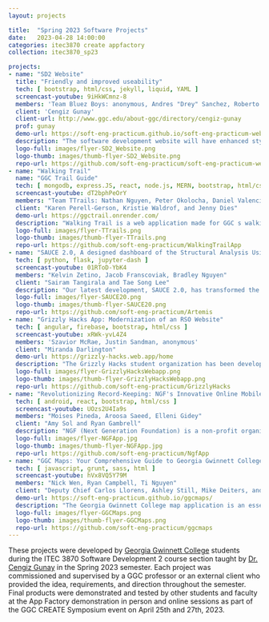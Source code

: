 ```yaml
---
layout: projects

title:  "Spring 2023 Software Projects"
date:   2023-04-28 14:00:00
categories: itec3870 create appfactory
collection: itec3870_sp23

projects:
- name: "SD2 Website"
  title: "Friendly and improved useability"
  tech: [ bootstrap, html/css, jekyll, liquid, YAML ]
  screencast-youtube: 9iHkWCmnz-8
  members: 'Team Bluez Boys: anonymous, Andres "Drey" Sanchez, Roberto Alvarado'
  client: 'Cengiz Gunay'
  client-url: http://www.ggc.edu/about-ggc/directory/cengiz-gunay
  prof: gunay
  demo-url: https://soft-eng-practicum.github.io/soft-eng-practicum-website/
  description: "The software development website will have enhanced styling and usability by improving its appearance. In addition, the website will be updated to provide a better accounting of faculty, students, and technologies involved. Lists will be added that enable users to click and access more detailed information. For example, clicking on a student's name will display a list of all the projects they have worked on. These improvements will enhance the user experience and make the site more user-friendly."
  logo-full: images/flyer-SD2_Website.png
  logo-thumb: images/thumb-flyer-SD2_Website.png
  repo-url: https://github.com/soft-eng-practicum/soft-eng-practicum-website
- name: "Walking Trail"
  name: "GGC Trail Guide"
  tech: [ mongodb, express.JS, react, node.js, MERN, bootstrap, html/css ]
  screencast-youtube: dT2bphPeOrY
  members: "Team TTrails: Nathan Nguyen, Peter Okolocha, Daniel Valencia"
  client: "Karen Perell-Gerson, Kristie Waldrof, and Jenny Dies"
  demo-url: https://ggctrail.onrender.com/
  description: "Walking Trail is a web application made for GGC s walking trails: Gold, Green, and Gray. This application will show the path of GGC s trails and various exercises and activities for the selected trail. This application will make it easier for students or faculty to be able to navigate the trail and view certain exercises for a certain area on the trail. With the aid of this application, users will be able to be comfortable following the trail and improve their well being with selected activities from exercise science students. Along with the exercises and activities there will be nutritional facts and information about the biology around them."
  logo-full: images/flyer-TTrails.png
  logo-thumb: images/thumb-flyer-TTrails.png
  repo-url: https://github.com/soft-eng-practicum/WalkingTrailApp
- name: "SAUCE 2.0, A designed dashboard of the Structural Analysis Using Contactless Evaluation"
  tech: [ python, flask, jupyter-dash ]
  screencast-youtube: 01RToD-YbK4
  members: "Kelvin Zetino, Jacob Franscoviak, Bradley Nguyen"
  client: "Sairam Tangirala and Tae Song Lee"
  description: "Our latest development, SAUCE 2.0, has transformed the already impressive Raspberry Pi and Python-based project into a powerful Android Web application, which now boasts an easy-to-use mobile platform, complete with a well-designed dashboard and intuitive user interface. The application allows users to collect data from various sensors such as cameras, temperature, and humidity, and store it seamlessly in the cloud. Our innovative approach includes interactive sliders for data viewing, providing users with an unparalleled on-the-go experience. We have leveraged Flask and Dash packages to create a functional, intuitive dashboard that uses a pioneering machine learning algorithm to detect "cracks" in images and tag high-probability images for easy analysis. The new mobile-tablet application is designed to provide new and exciting user interface experiences for the physics department and NASA projects. SAUCE 2.0 is the ideal solution for those seeking a modern, user-friendly approach to structural analysis."
  logo-full: images/flyer-SAUCE20.png
  logo-thumb: images/thumb-flyer-SAUCE20.png
  repo-url: https://github.com/soft-eng-practicum/Artemis
- name: "Grizzly Hacks App: Modernization of an RSO Website"
  tech: [ angular, firebase, bootstrap, html/css ]
  screencast-youtube: xRWk-yvL4Z4
  members: 'Szavior McRae, Justin Sandman, anonymous'
  client: "Miranda Darlington"
  demo-url: https://grizzly-hacks.web.app/home
  description: "The Grizzly Hacks student organization has been developing a web application that will act as a one-stop shop for any information regarding their activities or hackathons. Significant progress has been made on this by previous groups, but when passed off to the Hackers much of this needed to be brought in line with modern requirements. To accomplish this we were tasked with bringing technologies in line with the latest versions, improving administration over hackathon events, and introducing a new section that would allow Grizzly Hacks to inform members about other events that may occur throughout the semester. By doing this the Grizzly Hacks website will become an essential tool for anyone interested in the organization or any of the happenings surrounding them."
  logo-full: images/flyer-GrizzlyHacksWebapp.png
  logo-thumb: images/thumb-flyer-GrizzlyHacksWebapp.png
  repo-url: https://github.com/soft-eng-practicum/GrizzlyHacks
- name: "Revolutionizing Record-Keeping: NGF's Innovative Online Mobile App"
  tech: [ android, react, bootstrap, html/css ]
  screencast-youtube: UOzs2U4Ia9s
  members: "Moises Pineda, Aroosa Saeed, Elleni Gidey"
  client: "Amy Sol and Ryan Gambrell"
  description: "NGF (Next Generation Foundation) is a non-profit organization dedicated to supporting underserved communities and providing educational opportunities to children and young adults. In order to streamline their record keeping process and provide greater accessibility to their stakeholders, NGF is launching an innovative online platform called the NGF App. This fully online system will enable students, families, volunteers, part-time employees, and board members to access their records and manage them through a secure account system. The App will revolutionize the way NGF manages its records, giving administrators greater control and efficiency while empowering individuals to manage their own information."
  logo-full: images/flyer-NGFApp.jpg
  logo-thumb: images/thumb-flyer-NGFApp.jpg
  repo-url: https://github.com/soft-eng-practicum/NgfApp
- name: "GGC Maps: Your Comprehensive Guide to Georgia Gwinnett College Campus Layout, Safety, and Navigation"
  tech: [ javascript, grunt, sass, html ]
  screencast-youtube: hVx8VQ5Y79M
  members: "Nick Wen, Ryan Campbell, Ti Nguyen"
  client: "Deputy Chief Carlos Llorens, Ashley Still, Mike Deiters, and David Rivera"
  demo-url: https://soft-eng-practicum.github.io/ggcmaps/
  description: "The Georgia Gwinnett College map application is an essential tool for anyone navigating the campus. It provides a comprehensive map of the entire campus, including detailed information on parking lots, buildings, and classrooms. Users can easily locate specific buildings and rooms, and even view a detailed layout of each building, including safety equipment and fire escape routes. The app is designed to help users find their way around campus quickly and efficiently, saving time and reducing stress. With its intuitive design and detailed information, the Georgia Gwinnett College map application is an indispensable tool for students, faculty, and visitors alike."
  logo-full: images/flyer-GGCMaps.png
  logo-thumb: images/thumb-flyer-GGCMaps.png
  repo-url: https://github.com/soft-eng-practicum/ggcmaps
---
```


These projects were developed by [Georgia Gwinnett College][ggc]
students during the ITEC 3870 Software Development 2 course section
taught by [Dr. Cengiz Gunay][gunay-ggc] in the Spring 2023
semester. Each project was commissioned and supervised by a GGC
professor or an external client who provided the idea, requirements,
and direction throughout the semester. Final products were
demonstrated and tested by other students and faculty at the App
Factory demonstration in person and online sessions as part of the GGC
CREATE Symposium event on April 25th and 27th, 2023.
	
[ggc]:		http://www.ggc.edu
[gunay-ggc]: 	http://www.ggc.edu/about-ggc/directory/cengiz-gunay
[doloc-ggc]: 	http://www.ggc.edu/about-ggc/directory/anca-doloc-mihu


